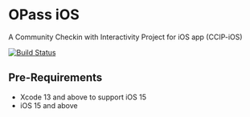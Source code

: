 # OPass iOS

A Community Checkin with Interactivity Project for iOS app (CCIP-iOS)

[![Build Status](https://img.shields.io/travis/CCIP-App/CCIP-iOS.svg?branch=master&style=flat)](https://travis-ci.org/CCIP-App/CCIP-iOS)

## Pre-Requirements

* Xcode 13 and above to support iOS 15
* iOS 15 and above
